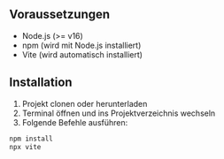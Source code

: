 ## Voraussetzungen

- Node.js (>= v16)
- npm (wird mit Node.js installiert)
- Vite (wird automatisch installiert)

## Installation

1. Projekt clonen oder herunterladen
2. Terminal öffnen und ins Projektverzeichnis wechseln
3. Folgende Befehle ausführen:

```bash
npm install
npx vite
```
